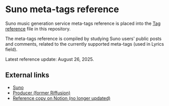 # Suno meta-tags reference

Suno music generation service meta-tags reference is placed into the [Tag reference](tag-reference.md) file in this repository.

The meta-tags reference is compiled by studying Suno users' public posts and comments, related to the currently supported meta-tags (used in Lyrics field).

Latest reference update: August 26, 2025.

## External links
* [Suno](https://suno.com/)
* [Producer (former Riffusion)](https://producer.ai/)
* [Reference copy on Notion (no longer updated)](https://dev-stayen.notion.site/Suno-meta-tags-reference-232467b1555080f7b4c7cbc205265635)
